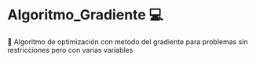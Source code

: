# Algoritmo_Gradiente  :computer:

:mag_right: Algoritmo de optimización con metodo del gradiente para problemas sin restricciones pero con varias variables 
